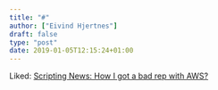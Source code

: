 ```yaml
---
title: "#"
author: ["Eivind Hjertnes"]
draft: false
type: "post"
date: 2019-01-05T12:15:24+01:00
---
```


Liked: [Scripting News:
How I got a bad rep with AWS?](http://scripting.com/2018/12/23/153328.html)
